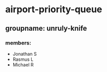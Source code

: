 # airport-priority-queue

## groupname: unruly-knife

### members: 
- Jonathan S
- Rasmus L
- Michael R
